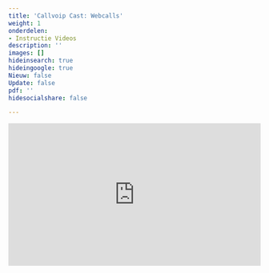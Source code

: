 ```yaml
---
title: 'Callvoip Cast: Webcalls'
weight: 1
onderdelen:
- Instructie Videos
description: ''
images: []
hideinsearch: true
hideingoogle: true
Nieuw: false
Update: false
pdf: ''
hidesocialshare: false

---
```

<div style="position: relative; padding-bottom: 56.25%; height: 0; overflow: hidden;">
<iframe src="https://www.youtube.com/embed/vXcK0Oy6wHQ" style="position: absolute; top: 0; left: 0; width: 100%; height: 100%; border:0;" allowfullscreen title="YouTube Video"></iframe></div>
